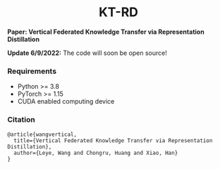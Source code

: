 <h1 align="center">
  <b>KT-RD</b><br>
</h1>

**Paper: Vertical Federated Knowledge Transfer via Representation Distillation**

**Update 6/9/2022:** The code will soon be open source!

### Requirements
+ Python >= 3.8
+ PyTorch >= 1.15
+ CUDA enabled computing device

### Citation
```
@article{wangvertical,
  title={Vertical Federated Knowledge Transfer via Representation Distillation},
  author={Leye, Wang and Chongru, Huang and Xiao, Han}
}
```